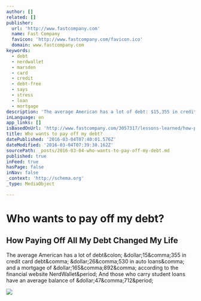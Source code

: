 ```yaml
---
author: []
related: []
publisher:
  url: 'http://www.fastcompany.com'
  name: Fast Company
  favicon: 'http://www.fastcompany.com/favicon.ico'
  domain: www.fastcompany.com
keywords:
  - debt
  - nerdwallet
  - marsden
  - card
  - credit
  - debt-free
  - says
  - stress
  - loan
  - mortgage
description: 'The average American has a lot of debt: $15,355 in credit card debt, $26,530 in auto loans, and a mortgage of $165,892, according to the financial website NerdWallet. And those who carry student loans have an average balance of $47,712.'
inLanguage: en
app_links: []
isBasedOnUrl: 'http://www.fastcompany.com/3057317/lessons-learned/how-paying-off-all-my-debt-changed-my-life?partner=rss'
title: Who wants to pay off my debt?
datePublished: '2016-03-04T07:40:01.576Z'
dateModified: '2016-03-04T07:39:30.162Z'
sourcePath: _posts/2016-03-04-who-wants-to-pay-off-my-debt.md
published: true
inFeed: true
hasPage: false
inNav: false
_context: 'http://schema.org'
_type: MediaObject

---
```

# Who wants to pay off my debt?

<article style=""><h1>How Paying Off All My Debt Changed My Life</h1><p>The average American has a lot of debt&amp;colon; &amp;dollar;15&amp;comma;355 in credit card debt&amp;comma; &amp;dollar;26&amp;comma;530 in auto loans&amp;comma; and a mortgage of &amp;dollar;165&amp;comma;892&amp;comma; according to the financial website NerdWallet&amp;period; And those who carry student loans have an average balance of &amp;dollar;47&amp;comma;712&amp;period;</p><img src="http://b.fastcompany.net/multisite_files/fastcompany/imagecache/inline-large/inline/2016/03/3057317-inline-i-attitudesaboutdebt.jpg" /></article>